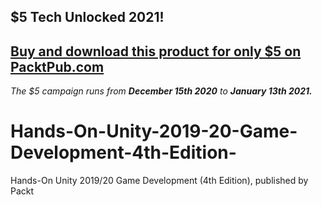 ## $5 Tech Unlocked 2021!
[Buy and download this product for only $5 on PacktPub.com](https://www.packtpub.com/)
-----
*The $5 campaign         runs from __December 15th 2020__ to __January 13th 2021.__*

# Hands-On-Unity-2019-20-Game-Development-4th-Edition-
Hands-On Unity 2019/20 Game Development (4th Edition), published by Packt
